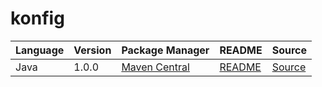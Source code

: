 # konfig

|Language|Version|Package Manager|README|Source|
|-|-|-|-|-|
|Java|1.0.0|[Maven Central](https://central.sonatype.com/artifact/com.konfigthis/java-nullable-ref-using-all-of-schema/1.0.0)|[README](https://github.com/konfig-dev/konfig/tree/main/java#readme)|[Source](https://github.com/konfig-dev/konfig/tree/main/java)|
